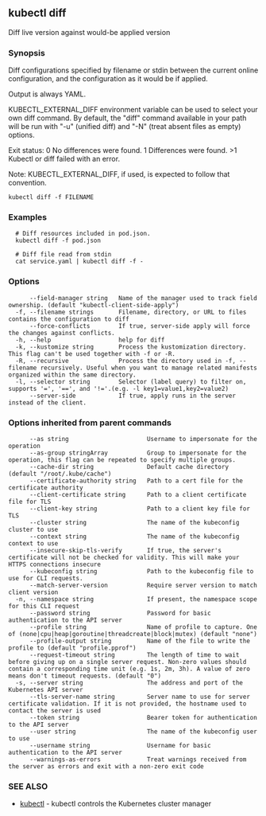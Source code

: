 ## kubectl diff

Diff live version against would-be applied version

### Synopsis

Diff configurations specified by filename or stdin between the current online configuration, and the configuration as it would be if applied.

 Output is always YAML.

 KUBECTL_EXTERNAL_DIFF environment variable can be used to select your own diff command. By default, the "diff" command available in your path will be run with "-u" (unified diff) and "-N" (treat absent files as empty) options.

 Exit status: 0 No differences were found. 1 Differences were found. >1 Kubectl or diff failed with an error.

 Note: KUBECTL_EXTERNAL_DIFF, if used, is expected to follow that convention.

```
kubectl diff -f FILENAME
```

### Examples

```
  # Diff resources included in pod.json.
  kubectl diff -f pod.json
  
  # Diff file read from stdin
  cat service.yaml | kubectl diff -f -
```

### Options

```
      --field-manager string   Name of the manager used to track field ownership. (default "kubectl-client-side-apply")
  -f, --filename strings       Filename, directory, or URL to files contains the configuration to diff
      --force-conflicts        If true, server-side apply will force the changes against conflicts.
  -h, --help                   help for diff
  -k, --kustomize string       Process the kustomization directory. This flag can't be used together with -f or -R.
  -R, --recursive              Process the directory used in -f, --filename recursively. Useful when you want to manage related manifests organized within the same directory.
  -l, --selector string        Selector (label query) to filter on, supports '=', '==', and '!='.(e.g. -l key1=value1,key2=value2)
      --server-side            If true, apply runs in the server instead of the client.
```

### Options inherited from parent commands

```
      --as string                      Username to impersonate for the operation
      --as-group stringArray           Group to impersonate for the operation, this flag can be repeated to specify multiple groups.
      --cache-dir string               Default cache directory (default "/root/.kube/cache")
      --certificate-authority string   Path to a cert file for the certificate authority
      --client-certificate string      Path to a client certificate file for TLS
      --client-key string              Path to a client key file for TLS
      --cluster string                 The name of the kubeconfig cluster to use
      --context string                 The name of the kubeconfig context to use
      --insecure-skip-tls-verify       If true, the server's certificate will not be checked for validity. This will make your HTTPS connections insecure
      --kubeconfig string              Path to the kubeconfig file to use for CLI requests.
      --match-server-version           Require server version to match client version
  -n, --namespace string               If present, the namespace scope for this CLI request
      --password string                Password for basic authentication to the API server
      --profile string                 Name of profile to capture. One of (none|cpu|heap|goroutine|threadcreate|block|mutex) (default "none")
      --profile-output string          Name of the file to write the profile to (default "profile.pprof")
      --request-timeout string         The length of time to wait before giving up on a single server request. Non-zero values should contain a corresponding time unit (e.g. 1s, 2m, 3h). A value of zero means don't timeout requests. (default "0")
  -s, --server string                  The address and port of the Kubernetes API server
      --tls-server-name string         Server name to use for server certificate validation. If it is not provided, the hostname used to contact the server is used
      --token string                   Bearer token for authentication to the API server
      --user string                    The name of the kubeconfig user to use
      --username string                Username for basic authentication to the API server
      --warnings-as-errors             Treat warnings received from the server as errors and exit with a non-zero exit code
```

### SEE ALSO

* [kubectl](kubectl.md)	 - kubectl controls the Kubernetes cluster manager

